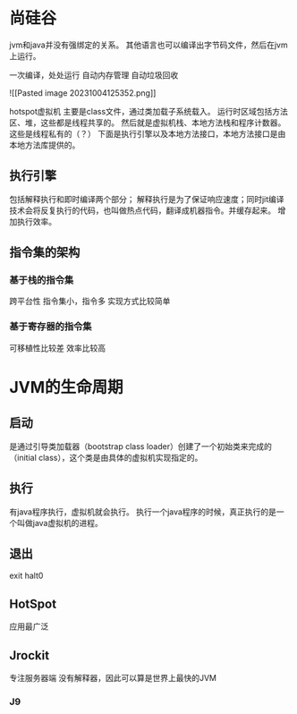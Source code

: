 # 尚硅谷

jvm和java并没有强绑定的关系。
其他语言也可以编译出字节码文件，然后在jvm上运行。

一次编译，处处运行
自动内存管理
自动垃圾回收

![[Pasted image 20231004125352.png]]

hotspot虚拟机
主要是class文件，通过类加载子系统载入。
运行时区域包括方法区、堆，这些都是线程共享的。
然后就是虚拟机栈、本地方法栈和程序计数器。这些是线程私有的（？）
下面是执行引擎以及本地方法接口，本地方法接口是由本地方法库提供的。

## 执行引擎
包括解释执行和即时编译两个部分；
解释执行是为了保证响应速度；同时jit编译技术会将反复执行的代码，也叫做热点代码，翻译成机器指令。并缓存起来。
增加执行效率。

## 指令集的架构
### 基于栈的指令集
跨平台性
指令集小，指令多
实现方式比较简单

### 基于寄存器的指令集
可移植性比较差
效率比较高


# JVM的生命周期

## 启动

是通过引导类加载器（bootstrap class loader）创建了一个初始类来完成的（initial class），这个类是由具体的虚拟机实现指定的。

## 执行
有java程序执行，虚拟机就会执行。
执行一个java程序的时候，真正执行的是一个叫做java虚拟机的进程。

## 退出

exit    halt0

## HotSpot
应用最广泛

## Jrockit
专注服务器端
没有解释器，因此可以算是世界上最快的JVM

### J9





